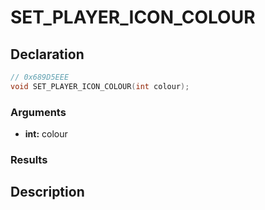 # SET_PLAYER_ICON_COLOUR

## Declaration
```cpp
// 0x689D5EEE
void SET_PLAYER_ICON_COLOUR(int colour);
```

### Arguments
- **int:** colour

### Results

## Description
